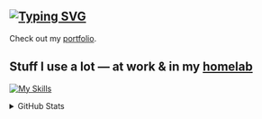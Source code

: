 ## [![Typing SVG](https://readme-typing-svg.demolab.com?font=Fira+Code&pause=1000&color=00C8FF&width=435&lines=Hey+There!;I+am+Data+Engineer;And+Homelab+Builder)](https://djamel-edine.yagoubi.work)

Check out my [portfolio](https://djamel-edine.yagoubi.work).

## Stuff I use a lot — at work & in my [homelab](https://github.com/djamelinfo/My-homelab)

[![My Skills](https://skills.syvixor.com/api/icons?perline=12&i=docker,kubernetes,googlecloud,googlebigquery,googlecloudcomposer,googlecloudstorage,googlecomputeengine,googledataflow,googledataproc,apachebeam,airflow,terraform,apachemaven,spark,gitea,githubactions,gitlab,java,linux,ollama,proxmox,truenasscale,elasticsearch,grafana,sql,apachehive,python,fastapi,openapi,astraluv,scala,bash,latex,homeassistant,raspberrypi,nginx)](https://djamel-edine.yagoubi.work)




<details>
<summary>GitHub Stats</summary>

![Djamel's GitHub stats](https://github-readme-stats.vercel.app/api?username=djamelinfo&show_icons=true&theme=tokyonight)

![Top Langs](https://github-readme-stats.vercel.app/api/top-langs/?username=djamelinfo&layout=compact&theme=tokyonight)

</details>

